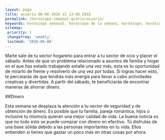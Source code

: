 ```yaml
---
layout: page
title: acuario 06-06-2016 al 13-06-2016 
permalink: /horoscopo-semanal-gratis/acuario/
keywords: horóscopo semanal, horóscopo de la semana, horóscopo, horóscopo gratis,horóscopos, horóscopo esperanza gracia, horoscopos acuario la semana, horóscopos gratis, Tarot, Astrologia, Zodíaco, acuario, horoscopo gratis
sitemap:
 priority: 1
 changefreq: 'weekly'
 lastmod: '2016-06-06'
---
```

Marte sale de tu sector hogareño para entrar a tu sector de ocio y placer el sábado. Antes de que un problema relacionado a asuntos de familia y hogar en el que has estado trabajando estalle una vez más, esta es tu oportunidad de mirarlo de frente y resolverlo de una vez por todas. Si logras hacer esto, te percatarás de que tendrás más energía para llevar a cabo actividades creativas y divertidas. A partir del sábado, te beneficiarás de encontrar maneras de ahorrar dinero.

##Dinero

Esta semana se desplaza la atención a tu sector de seguridad y de obtención de dinero. Es posible que tu familia, pareja romántica, hijos o inclusive tu mismo/a quieran una mejor calidad de vida. La buena noticia es que no todo esto se puede comprar con dinero en efectivo. Tú disfrutas de una base sólida debido a las personas importantes en tu vida. Ellos entienden si tienes que gastar un poco más en otras cosas por ahora.